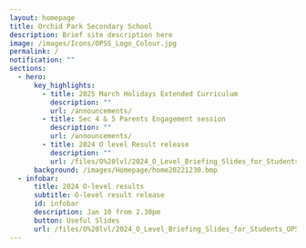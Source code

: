 ```yaml
---
layout: homepage
title: Orchid Park Secondary School
description: Brief site description here
image: /images/Icons/OPSS_Logo_Colour.jpg
permalink: /
notification: ""
sections:
  - hero:
      key_highlights:
        - title: 2025 March Holidays Extended Curriculum
          description: ""
          url: /announcements/
        - title: Sec 4 & 5 Parents Engagement session
          description: ""
          url: /announcements/
        - title: 2024 O level Result release
          description: ""
          url: /files/O%20lvl/2024_O_Level_Briefing_Slides_for_Students_OPSS.pdf
      background: /images/Homepage/home20221230.bmp
  - infobar:
      title: 2024 O-level results
      subtitle: O-level result release
      id: infobar
      description: Jan 10 from 2.30pm
      button: Useful Slides
      url: /files/O%20lvl/2024_O_Level_Briefing_Slides_for_Students_OPSS.pdf
---
```

